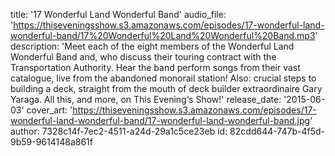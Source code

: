 title: '17 Wonderful Land Wonderful Band'
audio_file: 'https://thiseveningsshow.s3.amazonaws.com/episodes/17-wonderful-land-wonderful-band/17%20Wonderful%20Land%20Wonderful%20Band.mp3'
description: 'Meet each of the eight members of the Wonderful Land Wonderful Band and, who discuss their touring contract with the Transportation Authority. Hear the band perform songs from their vast catalogue, live from the abandoned monorail station! Also: crucial steps to building a deck, straight from the mouth of deck builder extraordinaire Gary Yaraga. All this, and more, on This Evening‘s Show!'
release_date: '2015-06-03'
cover_art: 'https://thiseveningsshow.s3.amazonaws.com/episodes/17-wonderful-land-wonderful-band/17-wonderful-land-wonderful-band.jpg'
author: 7328c14f-7ec2-4511-a24d-29a1c5ce23eb
id: 82cdd644-747b-4f5d-9b59-9614148a861f
